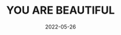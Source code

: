 ---
title: YOU ARE BEAUTIFUL
date: 2022-05-26
related: VISUALIZE YOURSELF
type: cue
tags:
  - cue
  - you
---